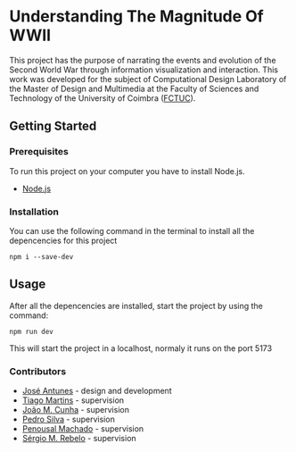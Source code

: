 # Understanding The Magnitude Of WWII

This project has the purpose of
narrating the events and evolution of the Second World War through
information visualization and interaction. This work was developed for the subject of Computational Design Laboratory of the Master of Design and Multimedia at the Faculty of Sciences and Technology of the University of Coimbra ([FCTUC]([#understanding-the-magnitude-of-wwii](https://www.uc.pt/fctuc/))).

## Getting Started
### Prerequisites

To run this project on your computer you have to install Node.js.

- [Node.js](https://nodejs.org/en/download/)

### Installation
You can use the following command in the terminal to install all the depencencies for this project

```
npm i --save-dev 
```

## Usage

After all the depencencies are installed, start the project by using the command:

```
npm run dev
```

This will start the project in a localhost, normaly it runs on the port 5173

### Contributors

- [José Antunes](https://github.com/ze-antunes) - design and development
- [Tiago Martins](https://github.com/tiagofmartins) - supervision
- [João M. Cunha](https://github.com) - supervision
- [Pedro Silva](https://github.com) - supervision
- [Penousal Machado](https://github.com) - supervision
- [Sérgio M. Rebelo](https://github.com/sergiomrebelo) - supervision
